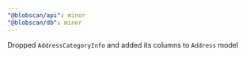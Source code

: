 ```yaml
---
"@blobscan/api": minor
"@blobscan/db": minor
---
```


Dropped `AddressCategoryInfo` and added its columns to `Address` model
